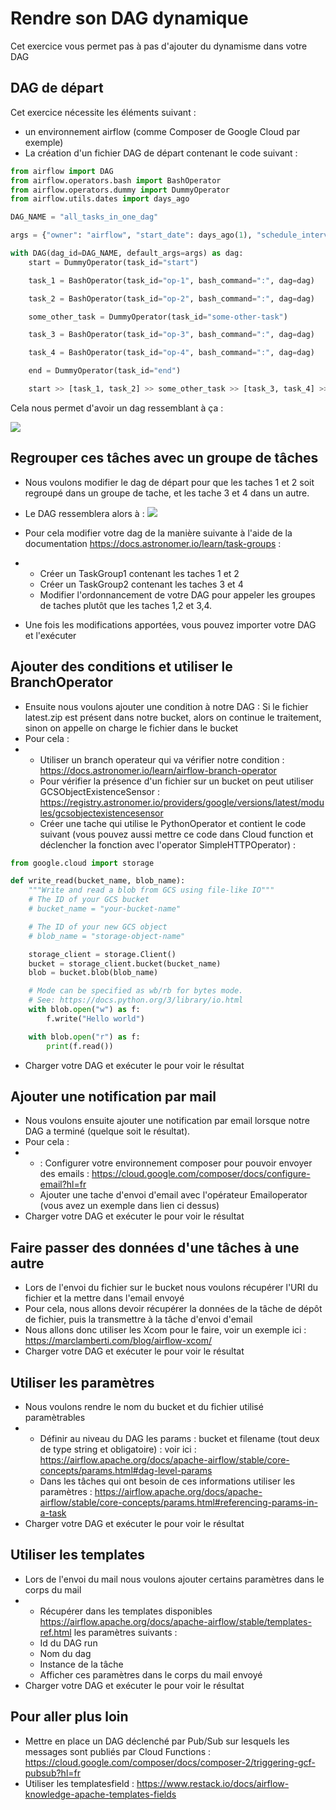 # Rendre son DAG dynamique

Cet exercice vous permet pas à pas d'ajouter du dynamisme dans votre DAG

## DAG de départ

Cet exercice nécessite les éléments suivant :
* un environnement airflow (comme Composer de Google Cloud par exemple)
* La création d'un fichier DAG de départ contenant le code suivant :

```python
from airflow import DAG
from airflow.operators.bash import BashOperator
from airflow.operators.dummy import DummyOperator
from airflow.utils.dates import days_ago

DAG_NAME = "all_tasks_in_one_dag"

args = {"owner": "airflow", "start_date": days_ago(1), "schedule_interval": "@once"}

with DAG(dag_id=DAG_NAME, default_args=args) as dag:
    start = DummyOperator(task_id="start")

    task_1 = BashOperator(task_id="op-1", bash_command=":", dag=dag)

    task_2 = BashOperator(task_id="op-2", bash_command=":", dag=dag)

    some_other_task = DummyOperator(task_id="some-other-task")

    task_3 = BashOperator(task_id="op-3", bash_command=":", dag=dag)

    task_4 = BashOperator(task_id="op-4", bash_command=":", dag=dag)

    end = DummyOperator(task_id="end")

    start >> [task_1, task_2] >> some_other_task >> [task_3, task_4] >> end
```

Cela nous permet d'avoir un dag ressemblant à ça :

![](https://cloud.google.com/static/composer/docs/images/workflow-group-dags.png)

## Regrouper ces tâches avec un groupe de tâches

* Nous voulons modifier le dag de départ pour que les taches 1 et 2 soit regroupé dans un groupe de tache, et les tache 3 et 4 dans un autre.
* Le DAG ressemblera alors à :
![](https://cloud.google.com/static/composer/docs/images/workflow-taskgroup-dag.png)

* Pour cela modifier votre dag de la manière suivante à l'aide de la documentation https://docs.astronomer.io/learn/task-groups :
* * Créer un TaskGroup1 contenant les taches 1 et 2
  * Créer un TaskGroup2 contenant les taches 3 et 4
  * Modifier l'ordonnancement de votre DAG pour appeler les groupes de taches plutôt que les taches 1,2 et 3,4.
* Une fois les modifications apportées, vous pouvez importer votre DAG et l'exécuter

## Ajouter des conditions et utiliser le BranchOperator

* Ensuite nous voulons ajouter une condition à notre DAG : Si le fichier latest.zip est présent dans notre bucket, alors on continue le traitement, sinon on appelle on charge le fichier dans le bucket
* Pour cela :
* * Utiliser un branch operateur qui va vérifier notre condition : https://docs.astronomer.io/learn/airflow-branch-operator 
  * Pour vérifier la présence d'un fichier sur un bucket on peut utiliser GCSObjectExistenceSensor : https://registry.astronomer.io/providers/google/versions/latest/modules/gcsobjectexistencesensor
  * Créer une tache qui utilise le PythonOperator et contient le code suivant (vous pouvez aussi mettre ce code dans Cloud function et déclencher la fonction avec l'operator SimpleHTTPOperator) :
```python
from google.cloud import storage

def write_read(bucket_name, blob_name):
    """Write and read a blob from GCS using file-like IO"""
    # The ID of your GCS bucket
    # bucket_name = "your-bucket-name"

    # The ID of your new GCS object
    # blob_name = "storage-object-name"

    storage_client = storage.Client()
    bucket = storage_client.bucket(bucket_name)
    blob = bucket.blob(blob_name)

    # Mode can be specified as wb/rb for bytes mode.
    # See: https://docs.python.org/3/library/io.html
    with blob.open("w") as f:
        f.write("Hello world")

    with blob.open("r") as f:
        print(f.read())

```
* Charger votre DAG et exécuter le pour voir le résultat

## Ajouter une notification par mail

* Nous voulons ensuite ajouter une notification par email lorsque notre DAG a terminé (quelque soit le résultat).
* Pour cela :
* * : Configurer votre environnement composer pour pouvoir envoyer des emails : https://cloud.google.com/composer/docs/configure-email?hl=fr
  * Ajouter une tache d'envoi d'email avec l'opérateur Emailoperator (vous avez un exemple dans lien ci dessus)
* Charger votre DAG et exécuter le pour voir le résultat

## Faire passer des données d'une tâches à une autre

* Lors de l'envoi du fichier sur le bucket nous voulons récupérer l'URI du fichier et la mettre dans l'email envoyé
* Pour cela, nous allons devoir récupérer la données de la tâche de dépôt de fichier, puis la transmettre à la tâche d'envoi d'email
* Nous allons donc utiliser les Xcom pour le faire, voir un exemple ici : https://marclamberti.com/blog/airflow-xcom/
* Charger votre DAG et exécuter le pour voir le résultat

## Utiliser les paramètres

* Nous voulons rendre le nom du bucket et du fichier utilisé paramètrables
* * Définir au niveau du DAG les params : bucket et filename (tout deux de type string et obligatoire) : voir ici : https://airflow.apache.org/docs/apache-airflow/stable/core-concepts/params.html#dag-level-params
  * Dans les tâches qui ont besoin de ces informations utiliser les paramètres : https://airflow.apache.org/docs/apache-airflow/stable/core-concepts/params.html#referencing-params-in-a-task
* Charger votre DAG et exécuter le pour voir le résultat


## Utiliser les templates

* Lors de l'envoi du mail nous voulons ajouter certains paramètres dans le corps du mail
* * Récupérer dans les templates disponibles https://airflow.apache.org/docs/apache-airflow/stable/templates-ref.html les paramètres suivants :
  * Id du DAG run
  * Nom du dag
  * Instance de la tâche
  * Afficher ces paramètres dans le corps du mail envoyé
* Charger votre DAG et exécuter le pour voir le résultat

 ## Pour aller plus loin

 * Mettre en place un DAG déclenché par Pub/Sub sur lesquels les messages sont publiés par Cloud Functions : https://cloud.google.com/composer/docs/composer-2/triggering-gcf-pubsub?hl=fr
 * Utiliser les templatesfield : https://www.restack.io/docs/airflow-knowledge-apache-templates-fields
